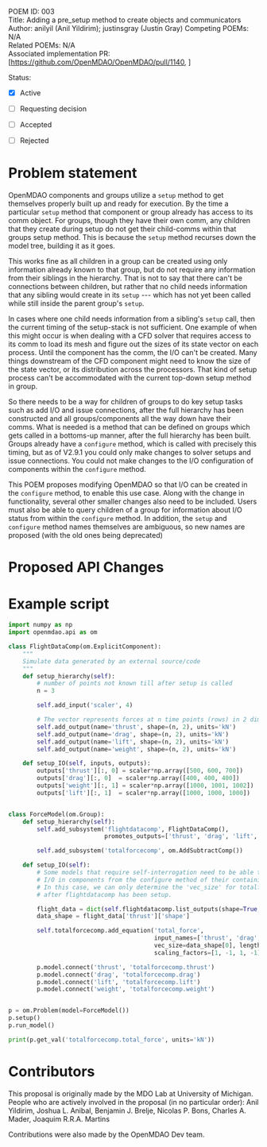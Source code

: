 POEM ID: 003  
Title: Adding a pre_setup method to create objects and communicators  
Author: anilyil (Anil Yildirim); justinsgray (Justin Gray)
Competing POEMs: N/A  
Related POEMs: N/A  
Associated implementation PR: [https://github.com/OpenMDAO/OpenMDAO/pull/1140, ]

Status: 

 - [x] Active
 - [ ] Requesting decision
 - [ ] Accepted
 - [ ] Rejected


Problem statement
=================

OpenMDAO components and groups utilize a `setup` method to get themselves properly built up and ready for execution. 
By the time a particular `setup` method that component or group already has access to its comm object. 
For groups, though they have their own comm, any children that they create during setup do not get their child-comms within that groups setup method. 
This is because the `setup` method recurses down the model tree, building it as it goes. 

This works fine as all children in a group can be created using only information already known to that group, but do not require any information from their siblings in the hierarchy. 
That is not to say that there can't be connections between children, but rather that no child needs information that any sibling would create in its `setup` --- which has not yet been called while still inside the parent group's `setup`. 

In cases where one child needs information from a sibling's `setup` call, then the current timing of the setup-stack is not sufficient. 
One example of when this might occur is when dealing with a CFD solver that requires access to its comm to load its mesh and figure out the sizes of its state vector on each process. 
Until the component has the comm, the I/O can't be created. Many things downstream of the CFD component might need to know the size of the state vector, or its distribution across the processors. 
That kind of setup process can't be accommodated with the current top-down setup method in group. 

So there needs to be a way for children of groups to do key setup tasks such as add I/O and issue connections, after the full hierarchy has been constructed and all groups/components all the way down have their comms. 
What is needed is a method that can be defined on groups which gets called in a bottoms-up manner, after the full hierarchy has been built. 
Groups already have a `configure` method, which is called with precisely this timing, but as of V2.9.1 you could only make changes to solver setups and issue connections. 
You could not make changes to the I/O configuration of components within the `configure` method. 

This POEM proposes modifying OpenMDAO so that I/O can be created in the `configure` method, to enable this use case. 
Along with the change in functionality, several other smaller changes also need to be included. 
Users must also be able to query children of a group for information about I/O status from within the `configure` method. 
In addition, the `setup` and `configure` method names themselves are ambiguous, so new names are proposed (with the old ones being deprecated)


Proposed API Changes
====================


Example script
==============

```python
import numpy as np
import openmdao.api as om

class FlightDataComp(om.ExplicitComponent):
    """
    Simulate data generated by an external source/code
    """
    def setup_hierarchy(self):
        # number of points not known till after setup is called
        n = 3

        self.add_input('scaler', 4)

        # The vector represents forces at n time points (rows) in 2 dimensional plane (cols)
        self.add_output(name='thrust', shape=(n, 2), units='kN')
        self.add_output(name='drag', shape=(n, 2), units='kN')
        self.add_output(name='lift', shape=(n, 2), units='kN')
        self.add_output(name='weight', shape=(n, 2), units='kN')

    def setup_IO(self, inputs, outputs):
        outputs['thrust'][:, 0] = scaler*np.array([500, 600, 700])
        outputs['drag'][:, 0]  = scaler*np.array([400, 400, 400])
        outputs['weight'][:, 1] = scaler*np.array([1000, 1001, 1002])
        outputs['lift'][:, 1]  = scaler*np.array([1000, 1000, 1000])


class ForceModel(om.Group):
    def setup_hierarchy(self):
        self.add_subsystem('flightdatacomp', FlightDataComp(),
                           promotes_outputs=['thrust', 'drag', 'lift', 'weight'])

        self.add_subsystem('totalforcecomp', om.AddSubtractComp())

    def setup_IO(self):
        # Some models that require self-interrogation need to be able to add
        # I/O in components from the configure method of their containing groups.
        # In this case, we can only determine the 'vec_size' for totalforcecomp
        # after flightdatacomp has been setup.

        flight_data = dict(self.flightdatacomp.list_outputs(shape=True, out_stream=None))
        data_shape = flight_data['thrust']['shape']

        self.totalforcecomp.add_equation('total_force',
                                         input_names=['thrust', 'drag', 'lift', 'weight'],
                                         vec_size=data_shape[0], length=data_shape[1],
                                         scaling_factors=[1, -1, 1, -1], units='kN')

        p.model.connect('thrust', 'totalforcecomp.thrust')
        p.model.connect('drag', 'totalforcecomp.drag')
        p.model.connect('lift', 'totalforcecomp.lift')
        p.model.connect('weight', 'totalforcecomp.weight')


p = om.Problem(model=ForceModel())
p.setup()
p.run_model()

print(p.get_val('totalforcecomp.total_force', units='kN'))
```

Contributors
============

This proposal is originally made by the MDO Lab at University of Michigan.
People who are actively involved in the proposal (in no particular order):
Anil Yildirim, Joshua L. Anibal, Benjamin J. Brelje, Nicolas P. Bons, Charles A. Mader, Joaquim R.R.A. Martins

Contributions were also made by the OpenMDAO Dev team. 


